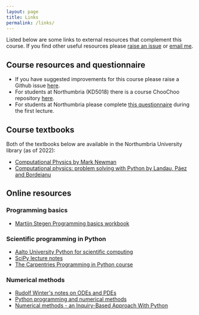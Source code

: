 ```yaml
---
layout: page
title: Links 
permalink: /links/
---
```


Listed below are some links to external resources that complement this course. If you find other useful resources please [raise an issue](https://github.com/NU-CEM/CompPhys/issues) or [email me](https://lucydot.github.io/about/).

## Course resources and questionnaire

- If you have suggested improvements for this course please raise a Github issue [here](https://github.com/NU-CEM/CompPhys/).
- For students at Northumbria (KD5018) there is a course ChooChoo repository [here](https://github.com/lucydot/KD5081-Checklist).
- For students at Northumbria please complete [this questionnaire](https://forms.office.com/r/G2PXrKqMBf) during the first lecture.

## Course textbooks

Both of the textbooks below are available in the Northumbria University library (as of 2022):

- [Computational Physics by Mark Newman](http://www-personal.umich.edu/~mejn/cp/)
- [Computational physics: problem solving with Python by Landau, Páez and Bordeianu](https://www.eidos.ic.i.u-tokyo.ac.jp/~tau/lecture/computational_physics/docs/computational_physics.pdf)

## Online resources

### Programming basics

- [Martijn Stegen Programming basics workbook](https://www.stgm.nl/basics/)

### Scientific programming in Python

- [Aalto University Python for scientific computing](https://aaltoscicomp.github.io/python-for-scicomp/)
- [SciPy lecture notes](https://scipy-lectures.org/intro/)
- [The Carpentries Programming in Python course](https://swcarpentry.github.io/python-novice-inflammation/)

### Numerical methods

- [Rudolf Winter's notes on ODEs and PDEs](https://users.aber.ac.uk/ruw/teach/260/)
- [Python programming and numerical methods](https://pythonnumericalmethods.berkeley.edu/notebooks/Index.html)
- [Numerical methods - an Inquiry-Based Approach With Python](https://numericalmethodssullivan.github.io/index.html)
